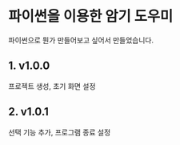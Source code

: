 # 파이썬을 이용한 암기 도우미

파이썬으로 뭔가 만들어보고 싶어서 만들었습니다.
## 1. v1.0.0
프로젝트 생성, 초기 화면 설정
## 2. v1.0.1
선택 기능 추가, 프로그램 종료 설정